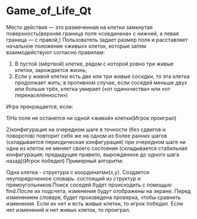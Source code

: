 # Game_of_Life_Qt

Место действия — это размеченная на клетки замкнутая поверхность(верхняя граница поля «соединена» с нижней, а левая граница — с правой,) Пользователь задает размер поля и расставляет начальное положение «живых» клеток, которые затем взаимодействуют согласно правилам:

  1. В пустой (мёртвой) клетке, рядом с которой ровно три живые клетки, зарождается жизнь;
  2. Если у живой клетки есть две или три живые соседки, то эта клетка продолжает жить; в противном случае, если соседей меньше двух или больше трёх, клетка умирает («от одиночества» или «от перенаселённости»)

Игра прекращается, если:

  1)На поле не останется ни одной «живой» клетки(Игрок проиграл)

  2)конфигурация на очередном шаге в точности (без сдвигов и поворотов) повторит себя же на одном из более ранних шагов (складывается периодическая конфигурация) при очередном шаге ни одна из клеток не меняет своего состояния (складывается стабильная конфигурация; предыдущее правило, вырожденное до одного шага назад)(Игрок победил)
Примерный алгоритм:

Одна клетка - структура с координатми(x,y). Создается неупорядоченное словарь. состоящий из структур и прямоугольников.Поиск соcедей будет происходить с помощью find.После их подсчета, изменения будут отображены на экране. Перед изменением словаря, будет произведена проверка, чтобы сравнить изменения. Если их нет и есть живые клетки, то игрок победил. Если нет изменений и нет живых клеток, то проиграл.
